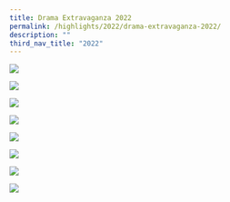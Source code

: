 ```yaml
---
title: Drama Extravaganza 2022
permalink: /highlights/2022/drama-extravaganza-2022/
description: ""
third_nav_title: "2022"
---
```

![](/images/Highlights/2022/Drama%20Extravaganza%202022/Drama%20Extravaganza%202022%20(FTPPS%20WEBSITE)_Page_1.jpg)

![](/images/Highlights/2022/Drama%20Extravaganza%202022/Drama%20Extravaganza%202022%20(FTPPS%20WEBSITE)_Page_2.jpg)

![](/images/Highlights/2022/Drama%20Extravaganza%202022/Drama%20Extravaganza%202022%20(FTPPS%20WEBSITE)_Page_3.jpg)

![](/images/Highlights/2022/Drama%20Extravaganza%202022/Drama%20Extravaganza%202022%20(FTPPS%20WEBSITE)_Page_4.jpg)

![](/images/Highlights/2022/Drama%20Extravaganza%202022/Drama%20Extravaganza%202022%20(FTPPS%20WEBSITE)_Page_5.jpg)

![](/images/Highlights/2022/Drama%20Extravaganza%202022/Drama%20Extravaganza%202022%20(FTPPS%20WEBSITE)_Page_6.jpg)

![](/images/Highlights/2022/Drama%20Extravaganza%202022/Drama%20Extravaganza%202022%20(FTPPS%20WEBSITE)_Page_7.jpg)

![](/images/Highlights/2022/Drama%20Extravaganza%202022/Drama%20Extravaganza%202022%20(FTPPS%20WEBSITE)_Page_8.jpg)